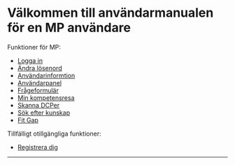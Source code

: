 Välkommen till användarmanualen för en MP användare
==============

Funktioner för MP:

- [Logga in](Logga_in.md)
- [Ändra lösenord](Andra_losenord.md)
- [Användarinformtion](Anvandarinformation.md)
- [Användarpanel](Anvandarpanel.md)
- [Frågeformulär](Frageformular.md)
- [Min kompetensresa](Min_kompetensresa.md)
- [Skanna DCPer](Skanna_DCPer.md)
- [Sök efter kunskap](Sok_efter_kunskap.md)
- [Fit Gap](Fit-gap.md)

Tillfälligt otillgängliga funktioner:

- [Registrera dig](Registrera_dig.md)

--------------------------------
